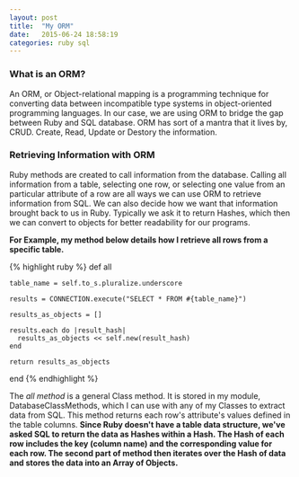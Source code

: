 ```yaml
---
layout: post
title:  "My ORM"
date:   2015-06-24 18:58:19
categories: ruby sql
---
```

### What is an ORM?
An ORM, or Object-relational mapping is a programming technique for converting data between incompatible type systems in object-oriented programming languages. In our case, we are using ORM to bridge the gap between Ruby and SQL database. ORM has sort of a mantra that it lives by, CRUD. Create, Read, Update or Destory the information. 

### Retrieving Information with ORM
Ruby methods are created to call information from the database. Calling all information from a table, selecting one row, or selecting one value from an particular attribute of a row are all ways we can use ORM to retrieve information from SQL. We can also decide how we want that information brought back to us in Ruby. Typically we ask it to return Hashes, which then we can convert to objects for better readability for our programs. 

<b>For Example, my method below details how I retrieve all rows from a specific table.</b>

{% highlight ruby %}
def all
    
    table_name = self.to_s.pluralize.underscore
    
    results = CONNECTION.execute("SELECT * FROM #{table_name}")

    results_as_objects = []
    
    results.each do |result_hash|
      results_as_objects << self.new(result_hash)
    end
    
    return results_as_objects
  end
{% endhighlight %}

The <i>all method</i> is a general Class method. It is stored in my module, DatabaseClassMethods, which I can use with any of my Classes to extract data from SQL. This method returns each row's attribute's values defined in the table columns. <b>Since Ruby doesn't have a table data structure, we've asked SQL to return the data as Hashes within a Hash. The Hash of each row includes the key (column name) and the corresponding value for each row. The second part of method then iterates over the Hash of data and stores the data into an Array of Objects. </b>




